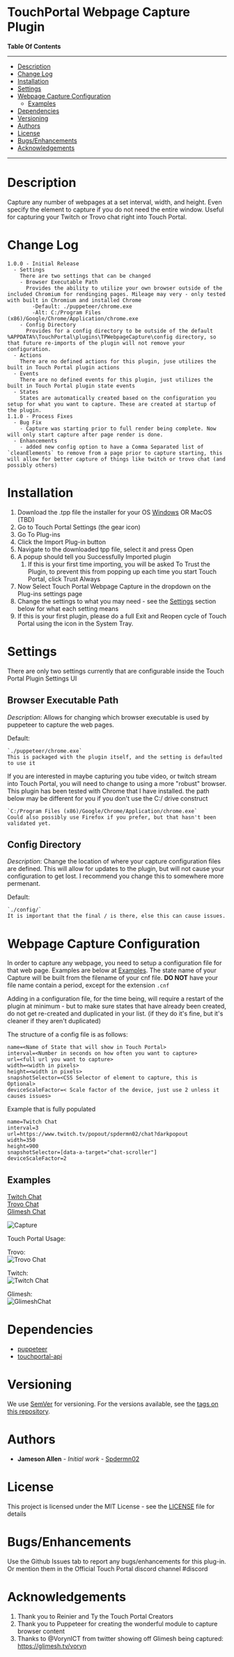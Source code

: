 <h1>TouchPortal Webpage Capture Plugin</h1>

**Table Of Contents**
___
- [Description](#description)
- [Change Log](#change-log)
- [Installation](#installation)
- [Settings](#settings)
- [Webpage Capture Configuration](#webpage-capture-configuration)
  - [Examples](#examples)
- [Dependencies](#dependencies)
- [Versioning](#versioning)
- [Authors](#authors)
- [License](#license)
- [Bugs/Enhancements](#bugsenhancements)
- [Acknowledgements](#acknowledgements)
___

# Description
Capture any number of webpages at a set interval, width, and height. Even specify the element to capture if you do not need the entire window. Useful for capturing your Twitch or Trovo chat right into Touch Portal.

# Change Log
```
1.0.0 - Initial Release
  - Settings
    There are two settings that can be changed
    - Browser Executable Path
      Provides the ability to utilize your own browser outside of the included Chromium for rendinging pages. Mileage may very - only tested with built in Chromium and installed Chrome
        -Default: ./puppeteer/chrome.exe
        -Alt: C:/Program Files (x86)/Google/Chrome/Application/chrome.exe
    - Config Directory
      Provides for a config directory to be outside of the default %APPDATA%\TouchPortal\plugins\TPWebpageCapture\config directory, so that future re-imports of the plugin will not remove your configuration.
  - Actions
    There are no defined actions for this plugin, juse utilizes the built in Touch Portal plugin actions
  - Events
    There are no defined events for this plugin, just utilizes the built in Touch Portal plugin state events
  - States
    States are automatically created based on the configuration you setup for what you want to capture. These are created at startup of the plugin.
1.1.0 - Process Fixes
  - Bug Fix
    - Capture was starting prior to full render being complete. Now will only start capture after page render is done.
  - Enhancements
    - added new config option to have a Comma Separated list of `cleanElements` to remove from a page prior to capture starting, this will allow for better capture of things like twitch or trovo chat (and possibly others)
```



# Installation
1. Download the .tpp file the installer for your OS [Windows](https://github.com/spdermn02/TouchPortal_WebpageCapture_Plugin/tree/master/Installers/TPWebpageCapture-Win.tpp) OR MacOS (TBD)
1. Go to Touch Portal Settings (the gear icon)
2. Go To Plug-ins
3. Click the Import Plug-in button
4. Navigate to the downloaded tpp file, select it and press Open
5. A popup should tell you Successfully Imported plugin
   1. If this is your first time importing, you will be asked To Trust the Plugin, to prevent this from popping up each time you start Touch Portal, click Trust Always
6. Now Select Touch Portal Webpage Capture in the dropdown on the Plug-ins settings page
7. Change the settings to what you may need - see the [Settings](#settings) section below for what each setting means
8. If this is your first plugin, please do a full Exit and Reopen cycle of Touch Portal using the icon in the System Tray.
# Settings
There are only two settings currently that are configurable inside the Touch Portal Plugin Settings UI

**<h2>Browser Executable Path  </h2>** 

*Description*: Allows for changing which browser executable is used by puppeteer to capture the web pages. 

Default: 

    `./puppeteer/chrome.exe`
    This is packaged with the plugin itself, and the setting is defaulted to use it

If you are interested in maybe capturing you tube video, or twitch stream into Touch Portal, you will need to change to using a more "robust" browser. This plugin has been tested with Chrome that I have installed. the path below may be different for you if you don't use the C:/ drive construct

    `C:/Program Files (x86)/Google/Chrome/Application/chrome.exe`
    Could also possibly use Firefox if you prefer, but that hasn't been validated yet.

**<h2>Config Directory</h2>**

*Description*: Change the location of where your capture configuration files are defined. This will allow for updates to the plugin, but will not cause your configuration to get lost.  I recommend you change this to somewhere more permenant.

Default: 

    `./config/`
    It is important that the final / is there, else this can cause issues.
# Webpage Capture Configuration

In order to capture any webpage, you need to setup a configuration file for that web page.  Examples are below at [Examples](#examples). The state name of your Capture will be built from the filename of your cnf file. **DO NOT** have your file name contain a period, except for the extension `.cnf` 

Adding in a configuration file, for the time being, will require a restart of the plugin at minimum - but to make sure states that have already been created, do not get re-created and duplicated in your list. (if they do it's fine, but it's cleaner if they aren't duplicated)

The structure of a config file is as follows:
```
name=<Name of State that will show in Touch Portal>
interval=<Number in seconds on how often you want to capture>
url=<full url you want to capture>
width=<width in pixels>
height=<width in pixels>
snapshotSelector=<CSS Selector of element to capture, this is Optional>
deviceScaleFactor=< Scale factor of the device, just use 2 unless it causes issues>
```

Example that is fully populated
```
name=Twitch Chat
interval=3
url=https://www.twitch.tv/popout/spdermn02/chat?darkpopout
width=350
height=900
snapshotSelector=[data-a-target="chat-scroller"]
deviceScaleFactor=2
```

## Examples
[Twitch Chat](examples/TwitchChat.cnf) <br/>
[Trovo Chat](examples/TrovoChat.cnf) <br/>
[Glimesh Chat](examples/GlimeshChat.cnf)

![Capture](resources/images/Capture-Example.png)

Touch Portal Usage:

Trovo: <br/>
![Trovo Chat](resources/images/TrovoCapture-Example.png)

Twitch:<br/>
![Twitch Chat](resources/images/TwitchCapture-Example.png)

Glimesh:<br/>
![GlimeshChat](resources/images/GlimeshCapture-Example.png)

# Dependencies
 - [puppeteer](https://www.npmjs.com/package/puppeteer)
 - [touchportal-api](https://www.npmjs.com/package/touchportal-api)

# Versioning

We use [SemVer](http://semver.org/) for versioning. For the versions available, see the [tags on this repository](https://github.com/spdermn02/tpohm_plugin/tags).

# Authors

- **Jameson Allen** - _Initial work_ - [Spdermn02](https://github.com/spdermn02)

# License

This project is licensed under the MIT License - see the [LICENSE](LICENSE) file for details

# Bugs/Enhancements
Use the Github Issues tab to report any bugs/enhancements for this plug-in. Or mention them in the Official Touch Portal discord channel #discord

# Acknowledgements
1. Thank you to Reinier and Ty the Touch Portal Creators
2. Thank you to Puppeteer for creating the wonderful module to capture browser content
3. Thanks to @VorynICT from twitter showing off Glimesh being captured: https://glimesh.tv/voryn